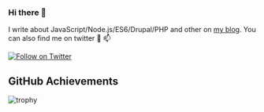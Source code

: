 ### Hi there 👋

I write about JavaScript/Node.js/ES6/Drupal/PHP and other on [my blog](https://heididev.com). You can also find me on twitter 💬 📫

[![Follow on Twitter](https://img.shields.io/twitter/follow/heshanlk?style=social&logo=twitter)](https://twitter.com/heshanlk)

## GitHub Achievements 

![trophy](https://github-profile-trophy.vercel.app/?username=heshanlk)
<!--
[![Hesh's GitHub stats](https://github-readme-stats.vercel.app/api?username=heshanlk&show_icons=true&icon_color=586069&text_color=586069&bg_color=fff&line_height=30&hide_title=true&title_color=0366d6)](https://github.com/anuraghazra/github-readme-stats)
-->
<!--
**heshanlk/heshanlk** is a ✨ _special_ ✨ repository because its `README.md` (this file) appears on your GitHub profile.

Here are some ideas to get you started:

- 🔭 I’m currently working on ...
- 🌱 I’m currently learning ...
- 👯 I’m looking to collaborate on ...
- 🤔 I’m looking for help with ...
- 💬 Ask me about ...
- 📫 How to reach me: ...
- 😄 Pronouns: ...
- ⚡ Fun fact: ...
-->
